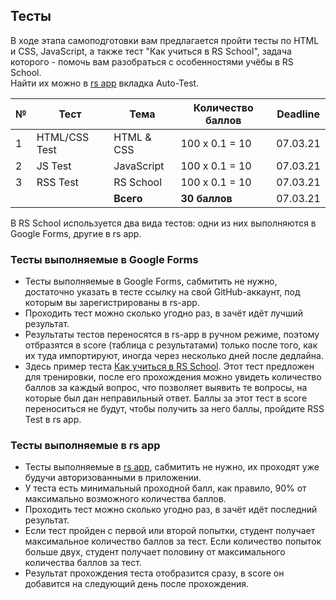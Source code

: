 ## Тесты

В ходе этапа самоподготовки вам предлагается пройти тесты по HTML и CSS, JavaScript, а также тест "Как учиться в RS School", задача которого - помочь вам разобраться с особенностями учёбы в RS School.  
Найти их можно в [rs app](https://app.rs.school/) вкладка Auto-Test.

| № | Тест          |    Тема    | Количество баллов | Deadline |
| - | --------------| ---------- | ----------------- |--------- |
| 1 | HTML/CSS Test | HTML & CSS | 100 х 0.1 = 10    | 07.03.21 |
| 2 | JS Test       | JavaScript | 100 х 0.1 = 10    | 07.03.21 |
| 3 | RSS Test      | RS School  | 100 х 0.1 = 10    | 07.03.21 |
|   |               | **Всего**  | **30 баллов**     | 07.03.21 |

В RS School используется два вида тестов: одни из них выполняются в Google Forms, другие в rs app. 

### Тесты выполняемые в Google Forms	
- Тесты выполняемые в Google Forms, сабмитить не нужно, достаточно указать в тесте ссылку на свой GitHub-аккаунт, под которым вы зарегистрированы в rs-app.	
- Проходить тест можно сколько угодно раз, в зачёт идёт лучший результат.	
- Результаты тестов переносятся в rs-app в ручном режиме, поэтому отбразятся в score (таблица с результатами) только после того, как их туда импортируют, иногда через несколько дней после дедлайна.
- Здесь пример теста [Как учиться в RS School](https://docs.google.com/forms/d/e/1FAIpQLSdkEbm9n5GgTd8sJM0RiVCDnozHhBpgOLVVMZgxJyDLe5EKdA/viewform). Этот тест предложен для тренировки, после его прохождения можно увидеть количество баллов за каждый вопрос, что позволяет выявить те вопросы, на которые был дан неправильный ответ. Баллы за этот тест в score переноситься не будут, чтобы получить за него баллы, пройдите RSS Test в rs app.

### Тесты выполняемые в rs app	
- Тесты выполняемые в [rs app](https://app.rs.school/), сабмитить не нужно, их проходят уже будучи авторизованными в приложении.	
- У теста есть минимальный проходной балл, как правило, 90% от максимально возможного количества баллов.	
- Проходить тест можно сколько угодно раз, в зачёт идёт последний результат.
- Если тест пройден с первой или второй попытки, студент получает максимальное количество баллов за тест. Если количество попыток больше двух, студент получает половину от максимального количества баллов за тест. 
- Результат прохождения теста отобразится сразу, в score он добавится на следующий день после прохождения.